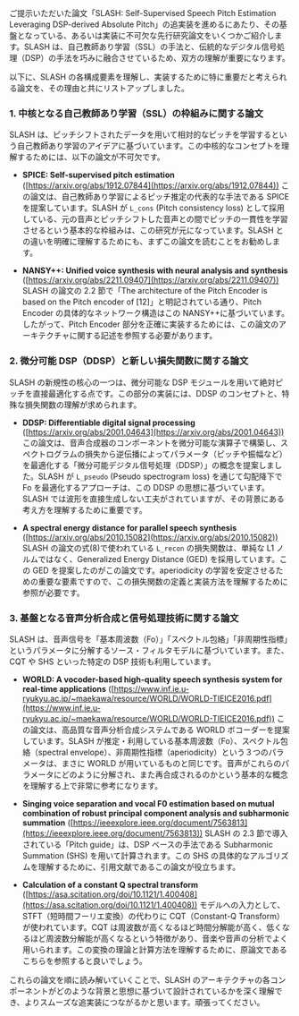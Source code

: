 ご提示いただいた論文「SLASH: Self-Supervised Speech Pitch Estimation Leveraging DSP-derived Absolute Pitch」の追実装を進めるにあたり、その基盤となっている、あるいは実装に不可欠な先行研究論文をいくつかご紹介します。SLASH は、自己教師あり学習（SSL）の手法と、伝統的なデジタル信号処理（DSP）の手法を巧みに融合させているため、双方の理解が重要になります。

以下に、SLASH の各構成要素を理解し、実装するために特に重要だと考えられる論文を、その理由と共にリストアップしました。

### 1. 中核となる自己教師あり学習（SSL）の枠組みに関する論文

SLASH は、ピッチシフトされたデータを用いて相対的なピッチを学習するという自己教師あり学習のアイデアに基づいています。この中核的なコンセプトを理解するためには、以下の論文が不可欠です。

- **SPICE: Self-supervised pitch estimation** ([https://arxiv.org/abs/1912.07844](https://arxiv.org/abs/1912.07844))
  この論文は、自己教師あり学習によるピッチ推定の代表的な手法である SPICE を提案しています。SLASH が `L_cons` (Pitch consistency loss) として採用している、元の音声とピッチシフトした音声との間でピッチの一貫性を学習させるという基本的な枠組みは、この研究が元になっています。SLASH との違いを明確に理解するためにも、まずこの論文を読むことをお勧めします。

- **NANSY++: Unified voice synthesis with neural analysis and synthesis** ([https://arxiv.org/abs/2211.09407](https://arxiv.org/abs/2211.09407))
  SLASH の論文の 2.2 節で「The architecture of the Pitch Encoder is based on the Pitch encoder of [12]」と明記されている通り、Pitch Encoder の具体的なネットワーク構造はこの NANSY++に基づいています。したがって、Pitch Encoder 部分を正確に実装するためには、この論文のアーキテクチャに関する記述を参照する必要があります。

### 2. 微分可能 DSP（DDSP）と新しい損失関数に関する論文

SLASH の新規性の核心の一つは、微分可能な DSP モジュールを用いて絶対ピッチを直接最適化する点です。この部分の実装には、DDSP のコンセプトと、特殊な損失関数の理解が求められます。

- **DDSP: Differentiable digital signal processing** ([https://arxiv.org/abs/2001.04643](https://arxiv.org/abs/2001.04643))
  この論文は、音声合成器のコンポーネントを微分可能な演算子で構築し、スペクトログラムの損失から逆伝播によってパラメータ（ピッチや振幅など）を最適化する「微分可能デジタル信号処理（DDSP）」の概念を提案しました。SLASH が `L_pseudo` (Pseudo spectrogram loss) を通じて勾配降下で Fo を最適化するアプローチは、この DDSP の思想に基づいています。SLASH では波形を直接生成しない工夫がされていますが、その背景にある考え方を理解するために重要です。

- **A spectral energy distance for parallel speech synthesis** ([https://arxiv.org/abs/2010.15082](https://arxiv.org/abs/2010.15082))
  SLASH の論文の式(8)で使われている `L_recon` の損失関数は、単純な L1 ノルムではなく、Generalized Energy Distance (GED) を採用しています。この GED を提案したのがこの論文です。aperiodicity の学習を安定させるための重要な要素ですので、この損失関数の定義と実装方法を理解するために参照が必要です。

### 3. 基盤となる音声分析合成と信号処理技術に関する論文

SLASH は、音声信号を「基本周波数（Fo）」「スペクトル包絡」「非周期性指標」というパラメータに分解するソース・フィルタモデルに基づいています。また、CQT や SHS といった特定の DSP 技術も利用しています。

- **WORLD: A vocoder-based high-quality speech synthesis system for real-time applications** ([https://www.inf.ie.u-ryukyu.ac.jp/~maekawa/resource/WORLD/WORLD-TIEICE2016.pdf](https://www.inf.ie.u-ryukyu.ac.jp/~maekawa/resource/WORLD/WORLD-TIEICE2016.pdf))
  この論文は、高品質な音声分析合成システムである WORLD ボコーダーを提案しています。SLASH が推定・利用している基本周波数（Fo）、スペクトル包絡（spectral envelope）、非周期性指標（aperiodicity）という３つのパラメータは、まさに WORLD が用いているものと同じです。音声がこれらのパラメータにどのように分解され、また再合成されるのかという基本的な概念を理解する上で非常に参考になります。

- **Singing voice separation and vocal F0 estimation based on mutual combination of robust principal component analysis and subharmonic summation** ([https://ieeexplore.ieee.org/document/7563813](https://ieeexplore.ieee.org/document/7563813))
  SLASH の 2.3 節で導入されている「Pitch guide」は、DSP ベースの手法である Subharmonic Summation (SHS) を用いて計算されます。この SHS の具体的なアルゴリズムを理解するために、引用文献であるこの論文が役立ちます。

- **Calculation of a constant Q spectral transform** ([https://asa.scitation.org/doi/10.1121/1.400408](https://asa.scitation.org/doi/10.1121/1.400408))
  モデルへの入力として、STFT（短時間フーリエ変換）の代わりに CQT（Constant-Q Transform）が使われています。CQT は周波数が高くなるほど時間分解能が高く、低くなるほど周波数分解能が高くなるという特徴があり、音楽や音声の分析でよく用いられます。この変換の理論と計算方法を理解するために、原論文であるこちらを参照すると良いでしょう。

これらの論文を順に読み解いていくことで、SLASH のアーキテクチャの各コンポーネントがどのような背景と思想に基づいて設計されているかを深く理解でき、よりスムーズな追実装につながるかと思います。頑張ってください。
